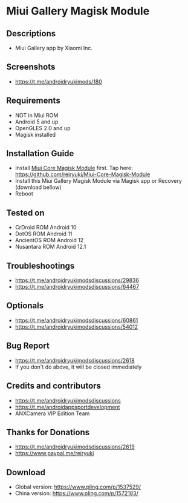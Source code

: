 # Miui Gallery Magisk Module

## Descriptions
- Miui Gallery app by Xiaomi Inc.

## Screenshots
- https://t.me/androidryukimods/180

## Requirements
- NOT in Miui ROM
- Android 5 and up
- OpenGLES 2.0 and up
- Magisk installed

## Installation Guide
- Install [Miui Core Magisk Module](https://github.com/reiryuki/Miui-Core-Magisk-Module) first. Tap here: https://github.com/reiryuki/Miui-Core-Magisk-Module
- Install this Miui Gallery Magisk Module via Magisk app or Recovery (download bellow)
- Reboot

## Tested on
- CrDroid ROM Android 10
- DotOS ROM Android 11
- AncientOS ROM Android 12
- Nusantara ROM Android 12.1

## Troubleshootings
- https://t.me/androidryukimodsdiscussions/29836
- https://t.me/androidryukimodsdiscussions/64467

## Optionals
- https://t.me/androidryukimodsdiscussions/60861
- https://t.me/androidryukimodsdiscussions/54012

## Bug Report
- https://t.me/androidryukimodsdiscussions/2618
- If you don't do above, it will be closed immediately

## Credits and contributors
- https://t.me/androidryukimodsdiscussions
- https://t.me/androidappsportdevelopment
- ANXCamera VIP Edition Team

## Thanks for Donations
- https://t.me/androidryukimodsdiscussions/2619
- https://www.paypal.me/reiryuki

## Download
- Global version: https://www.pling.com/p/1537529/
- China version: https://www.pling.com/p/1572183/
